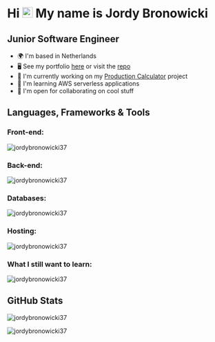 <h1>Hi <img src="https://user-images.githubusercontent.com/18350557/176309783-0785949b-9127-417c-8b55-ab5a4333674e.gif" alt="Wave emoji" height="24"/> My name is Jordy Bronowicki</h1>

<h2>Junior Software Engineer</h2>

<ul>
  <li>🌍  I'm based in Netherlands</li>
  <li>🖥️  See my portfolio <a href="https://jordy-bronowicki-portfolio.onrender.com/" target="_blank" rel="noreferrer">here</a> or visit the <a href="https://github.com/jordybronowicki37/portfolio" target="_blank" rel="noreferrer">repo</a></li>
  <li>🚀  I'm currently working on my  <a href="https://github.com/jordybronowicki37/production-calculator" target="_blank" rel="noreferrer">Production Calculator</a> project</li>
  <li>🧠  I'm learning AWS serverless applications</li>
  <li>🤝  I'm open for collaborating on cool stuff</li>
</ul>

<h2>Languages, Frameworks & Tools</h2>
<h3 align="left">Front-end:</h3>
<p align="left"> 
  <picture>
    <source media="(prefers-color-scheme: dark)" srcset="https://skillicons.dev/icons?i=js%2Cts%2Chtml%2Ccss%2Csass%2Cvue%2Creact%2Cangular%2Credux&theme=dark">
    <img align="center" src="https://skillicons.dev/icons?i=js,ts,html,css,sass,vue,react,angular,redux&theme=light" alt="jordybronowicki37" />
  </picture>
</p>

<h3 align="left">Back-end:</h3>
<p align="left"> 
  <picture>
    <source media="(prefers-color-scheme: dark)" srcset="https://skillicons.dev/icons?i=cs%2Cdotnet%2Cjava%2Cspring%2Crabbitmq%2Cpython&theme=dark">
    <img align="center" src="https://skillicons.dev/icons?i=cs,dotnet,java,spring,rabbitmq,python&theme=light" alt="jordybronowicki37" />
  </picture>
</p>

<h3 align="left">Databases:</h3>
<p align="left"> 
  <picture>
    <source media="(prefers-color-scheme: dark)" srcset="https://skillicons.dev/icons?i=postgresql%2Cmysql%2Cmongodb&theme=dark">
    <img align="center" src="https://skillicons.dev/icons?i=postgresql,mysql,mongodb&theme=light" alt="jordybronowicki37" />
  </picture>
</p>

<h3 align="left">Hosting:</h3>
<p align="left"> 
  <picture>
    <source media="(prefers-color-scheme: dark)" srcset="https://skillicons.dev/icons?i=aws%2Cazure%2Cdocker&theme=dark">
    <img align="center" src="https://skillicons.dev/icons?i=aws,azure,docker&theme=light" alt="jordybronowicki37" />
  </picture>
</p>

<h3 align="left">What I still want to learn:</h3>
<p align="left"> 
  <picture>
    <source media="(prefers-color-scheme: dark)" srcset="https://skillicons.dev/icons?i=kotlin%2Csvelte%2Cdart%2Ctailwind%2Ckubernetes%2Crust%2Cgo&theme=dark">
    <img align="center" src="https://skillicons.dev/icons?i=kotlin,svelte,dart,tailwind,kubernetes,rust,go&theme=light" alt="jordybronowicki37" />
  </picture>
</p>

<h2>GitHub Stats</h2>
<picture>
  <source media="(prefers-color-scheme: dark)" srcset="https://github-readme-stats.vercel.app/api?username=jordybronowicki37&show_icons=true&theme=radical&bg_color=0D1117&show=reviews,discussions_started,discussions_answered,prs_merged,prs_merged_percentage">
  <img align="center" src="https://github-readme-stats.vercel.app/api?username=jordybronowicki37&show_icons=true&show=reviews,discussions_started,discussions_answered,prs_merged,prs_merged_percentage" alt="jordybronowicki37" />
</picture>

<p> </p>

<picture>
  <source media="(prefers-color-scheme: dark)" srcset="https://github-readme-stats.vercel.app/api/top-langs?username=jordybronowicki37&show_icons=true&locale=en&layout=compact&theme=radical&bg_color=0D1117">
  <img align="center" src="https://github-readme-stats.vercel.app/api/top-langs?username=jordybronowicki37&show_icons=true&locale=en&layout=compact" alt="jordybronowicki37" />
</picture>

<p> </p>

<!--
<p align="left" hidden> <img src="https://komarev.com/ghpvc/?username=jordybronowicki37&label=Profile%20views&color=0e75b6&style=for-the-badge" alt="jordybronowicki37" /> </p>
-->
